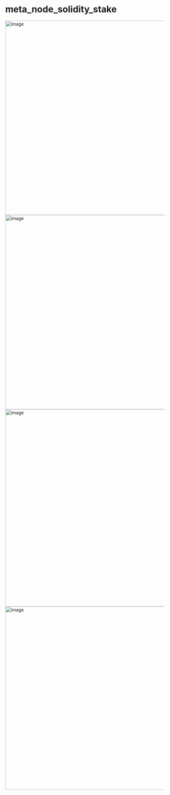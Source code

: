 # meta_node_solidity_stake

<img width="1096" height="614" alt="image" src="https://github.com/user-attachments/assets/843bcd3a-7daa-4d56-aee4-ed02abf790a6" />
<img width="1088" height="614" alt="image" src="https://github.com/user-attachments/assets/eb4e88c8-0521-4911-8926-6ee1228562ac" />
<img width="1050" height="623" alt="image" src="https://github.com/user-attachments/assets/dc60f10c-2f02-46f9-9de4-1434ceb8df8c" />
<img width="709" height="579" alt="image" src="https://github.com/user-attachments/assets/5c328ba9-6a60-42bb-916d-f4e3a6ec1820" />
